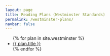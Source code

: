 ```yaml
---
layout: page
title: Reading Plans (Westminster Standards)
permalink: /westminster-plans/
navbar: false
---
```


<ul>
  {% for plan in site.westminster %}
    <li><a href="{{ plan.url }}">{{ plan.title }}</a></li>
  {% endfor %}
</ul>